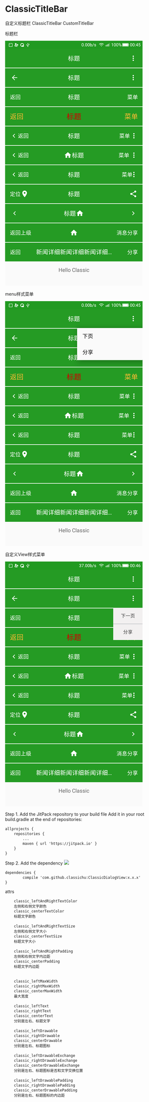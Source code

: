# ClassicTitleBar
自定义标题栏 ClassicTitleBar CustomTitleBar



标题栏

![1](https://github.com/classichu/ClassicTitleBar/blob/master/screenshots/screenshot.png)

menu样式菜单

![2](https://github.com/classichu/ClassicTitleBar/blob/master/screenshots/screenshot2.png)

自定义View样式菜单

![3](https://github.com/classichu/ClassicTitleBar/blob/master/screenshots/screenshot3.png)


Step 1. Add the JitPack repository to your build file
Add it in your root build.gradle at the end of repositories:

	allprojects {
		repositories {
			...
			maven { url 'https://jitpack.io' }
		}
	}
Step 2. Add the dependency   [![](https://jitpack.io/v/classichu/ClassicTitleBar.svg)](https://jitpack.io/#classichu/ClassicTitleBar)

	dependencies {
	        compile 'com.github.classichu:ClassicDialogView:x.x.x'
	}



attrs

        classic_leftAndRightTextColor
		左侧和右侧文字颜色
        classic_centerTextColor
		标题文字颜色

        classic_leftAndRightTextSize
		左侧和右侧文字大小
        classic_centerTextSize
		标题文字大小

        classic_leftAndRightPadding 
		左侧和右侧文字内边距
        classic_centerPadding
		标题文字内边距


        classic_leftMaxWidth
        classic_rightMaxWidth
        classic_centerMaxWidth
		最大宽度

        classic_leftText
        classic_rightText
        classic_centerText
		分别是左右、标题文字

        classic_leftDrawable
        classic_rightDrawable
		classic_centerDrawable
		分别是左右、标题图标

        classic_leftDrawableExchange
        classic_rightDrawableExchange
		classic_centerDrawableExchange
		分别是左右、标题图标是否和文字交换位置

        classic_leftDrawablePadding
        classic_rightDrawablePadding
		classic_centerDrawablePadding
		分别是左右、标题图标的内边距
